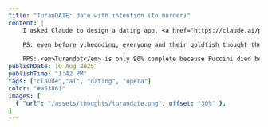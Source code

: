 ```yaml
---
title: "TuranDATE: date with intention (to murder)"
content: |
    I asked Claude to design a dating app, <a href="https://claude.ai/public/artifacts/e7f6ad7b-fce2-49f9-b9da-7599079a10fb" target="_blank">TuranDATE</a>, based on Puccini's opera <em>Turandot</em>, in which suitors must solve three riddles or be executed. The dream!

    PS: even before vibecoding, everyone and their goldfish thought they had a new idea to revolutionize online dating. It's probably about to get even stupider out there. MAYBE we can all make our OWN dating apps (à la Bojack Horseman)? Then, once you match with someone on [Match-owned dating app of choice], you invite each other to your personal dating apps? And THEN ghost each other 👍

    PPS: <em>Turandot</em> is only 90% complete because Puccini died before he could finish it, meaning the final 10% is left as an exercise for the producer. Does the prince get the girl? Or does she turn into a dragon and devour him? we report you decide
publishDate: 10 Aug 2025
publishTime: "1:42 PM"
tags: ["claude","ai", "dating", "opera"]
color: "#a53861"
images: [
  { "url": "/assets/thoughts/turandate.png", offset: "30%" },
]
---
```

